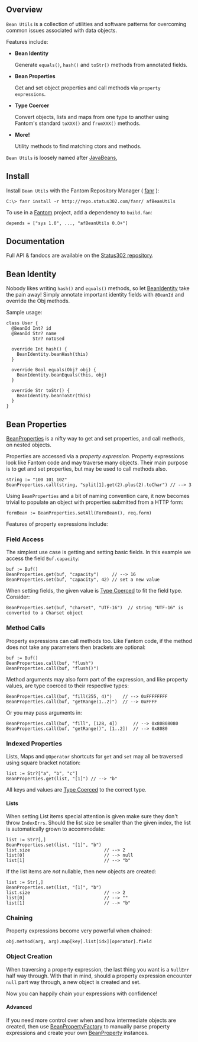 ## Overview 

`Bean Utils` is a collection of utilities and software patterns for overcoming common issues associated with data objects.

Features include:

- **Bean Identity**

  Generate `equals()`, `hash()` and `toStr()` methods from annotated fields.


- **Bean Properties**

  Get and set object properties and call methods via `property expressions`.


- **Type Coercer**

  Convert objects, lists and maps from one type to another using Fantom's standard `toXXX()` and `fromXXX()` methods.


- **More!**

  Utility methods to find matching ctors and methods.



`Bean Utils` is loosely named after [JavaBeans](http://www.oracle.com/technetwork/java/javase/documentation/spec-136004.html),

## Install 

Install `Bean Utils` with the Fantom Repository Manager ( [fanr](http://fantom.org/doc/docFanr/Tool.html#install) ):

    C:\> fanr install -r http://repo.status302.com/fanr/ afBeanUtils

To use in a [Fantom](http://fantom.org/) project, add a dependency to `build.fan`:

    depends = ["sys 1.0", ..., "afBeanUtils 0.0+"]

## Documentation 

Full API & fandocs are available on the [Status302 repository](http://repo.status302.com/doc/afBeanUtils/).

## Bean Identity 

Nobody likes writing `hash()` and `equals()` methods, so let [BeanIdentity](http://repo.status302.com/doc/afBeanUtils/BeanIdentity.html) take the pain away! Simply annotate important identity fields with `@BeanId` and override the Obj methods.

Sample usage:

```
class User {
  @BeanId Int? id
  @BeanId Str? name
          Str? notUsed

  override Int hash() {
    BeanIdentity.beanHash(this)
  }

  override Bool equals(Obj? obj) {
    BeanIdentity.beanEquals(this, obj)
  }

  override Str toStr() {
    BeanIdentity.beanToStr(this)
  }
}
```

## Bean Properties 

[BeanProperties](http://repo.status302.com/doc/afBeanUtils/BeanProperties.html) is a nifty way to get and set properties, and call methods, on nested objects.

Properties are accessed via a *property expression*. Property expressions look like Fantom code and may traverse many objects. Their main purpose is to get and set properties, but may be used to call methods also.

```
string := "100 101 102"
BeanProperties.call(string, "split[1].get(2).plus(2).toChar") // --> 3
```

Using `BeanProperties` and a bit of naming convention care, it now becomes trivial to populate an object with properties submitted from a HTTP form:

```
formBean := BeanProperties.setAll(FormBean(), req.form)
```

Features of property expressions include:

### Field Access 

The simplest use case is getting and setting basic fields. In this example we access the field `Buf.capacity`:

```
buf := Buf()
BeanProperties.get(buf, "capacity")     // --> 16
BeanProperties.set(buf, "capacity", 42) // set a new value
```

When setting fields, the given value is [Type Coerced](http://repo.status302.com/doc/afBeanUtils/TypeCoerecer.html) to fit the field type. Consider:

```
BeanProperties.set(buf, "charset", "UTF-16")  // string "UTF-16" is converted to a Charset object
```

### Method Calls 

Property expressions can call methods too. Like Fantom code, if the method does not take any parameters then brackets are optional:

```
buf := Buf()
BeanProperties.call(buf, "flush")
BeanProperties.call(buf, "flush()")
```

Method arguments may also form part of the expression, and like property values, are type coerced to their respective types:

```
BeanProperties.call(buf, "fill(255, 4)")    // --> 0xFFFFFFFF
BeanProperties.call(buf, "getRange(1..2)")  // --> 0xFFFF
```

Or you may pass arguments in:

```
BeanProperties.call(buf, "fill", [128, 4])      // --> 0x80808080
BeanProperties.call(buf, "getRange()", [1..2])  // --> 0x8080
```

### Indexed Properties 

Lists, Maps and `@Operator` shortcuts for `get` and `set` may all be traversed using square bracket notation:

```
list := Str?["a", "b", "c"]
BeanProperties.get(list, "[1]") // --> "b"
```

All keys and values are [Type Coerced](http://repo.status302.com/doc/afBeanUtils/TypeCoerecer.html) to the correct type.

#### Lists 

When setting List items special attention is given make sure they don't throw `IndexErrs`. Should the list size be smaller than the given index, the list is automatically grown to accommodate:

```
list := Str?[,]
BeanProperties.set(list, "[1]", "b")
list.size                            // --> 2
list[0]                              // --> null
list[1]                              // --> "b"
```

If the list items are *not* nullable, then new objects are created:

```
list := Str[,]
BeanProperties.set(list, "[1]", "b")
list.size                            // --> 2
list[0]                              // --> ""
list[1]                              // --> "b"
```

### Chaining 

Property expressions become very powerful when chained:

    obj.method(arg, arg).map[key].list[idx][operator].field

### Object Creation 

When traversing a property expression, the last thing you want is a `NullErr` half way through. With that in mind, should a property expression encounter `null` part way through, a new object is created and set.

Now you can happily chain your expressions with confidence!

#### Advanced 

If you need more control over when and how intermediate objects are created, then use [BeanPropertyFactory](http://repo.status302.com/doc/afBeanUtils/BeanPropertyFactory.html) to manually parse property expressions and create your own [BeanProperty](http://repo.status302.com/doc/afBeanUtils/BeanProperty.html) instances.

